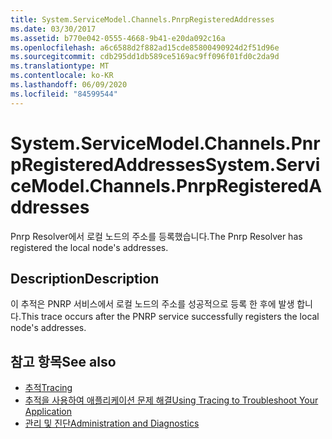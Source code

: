 ```yaml
---
title: System.ServiceModel.Channels.PnrpRegisteredAddresses
ms.date: 03/30/2017
ms.assetid: b770e042-0555-4668-9b41-e20da092c16a
ms.openlocfilehash: a6c6588d2f882ad15cde85800490924d2f51d96e
ms.sourcegitcommit: cdb295dd1db589ce5169ac9ff096f01fd0c2da9d
ms.translationtype: MT
ms.contentlocale: ko-KR
ms.lasthandoff: 06/09/2020
ms.locfileid: "84599544"
---
```

# <a name="systemservicemodelchannelspnrpregisteredaddresses"></a><span data-ttu-id="06dde-102">System.ServiceModel.Channels.PnrpRegisteredAddresses</span><span class="sxs-lookup"><span data-stu-id="06dde-102">System.ServiceModel.Channels.PnrpRegisteredAddresses</span></span>
<span data-ttu-id="06dde-103">Pnrp Resolver에서 로컬 노드의 주소를 등록했습니다.</span><span class="sxs-lookup"><span data-stu-id="06dde-103">The Pnrp Resolver has registered the local node's addresses.</span></span>  
  
## <a name="description"></a><span data-ttu-id="06dde-104">Description</span><span class="sxs-lookup"><span data-stu-id="06dde-104">Description</span></span>  
 <span data-ttu-id="06dde-105">이 추적은 PNRP 서비스에서 로컬 노드의 주소를 성공적으로 등록 한 후에 발생 합니다.</span><span class="sxs-lookup"><span data-stu-id="06dde-105">This trace occurs after the PNRP service successfully registers the local node's addresses.</span></span>  
  
## <a name="see-also"></a><span data-ttu-id="06dde-106">참고 항목</span><span class="sxs-lookup"><span data-stu-id="06dde-106">See also</span></span>

- [<span data-ttu-id="06dde-107">추적</span><span class="sxs-lookup"><span data-stu-id="06dde-107">Tracing</span></span>](index.md)
- [<span data-ttu-id="06dde-108">추적을 사용하여 애플리케이션 문제 해결</span><span class="sxs-lookup"><span data-stu-id="06dde-108">Using Tracing to Troubleshoot Your Application</span></span>](using-tracing-to-troubleshoot-your-application.md)
- [<span data-ttu-id="06dde-109">관리 및 진단</span><span class="sxs-lookup"><span data-stu-id="06dde-109">Administration and Diagnostics</span></span>](../index.md)
